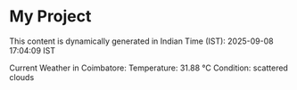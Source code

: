# My Project

This content is dynamically generated in Indian Time (IST): 2025-09-08 17:04:09 IST


Current Weather in Coimbatore:
Temperature: 31.88 °C
Condition: scattered clouds
